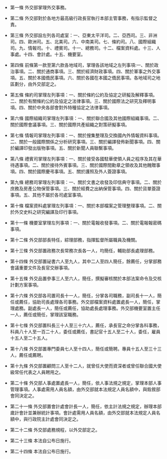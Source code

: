 * 第一條 外交部掌理外交事務。

* 第二條 外交部對於各地方最高級行政長官執行本部主管事務，有指示監督之責。

* 第三條 外交部設左列各司處室：一、亞東太平洋司。二、亞西司。三、非洲司。四、歐洲司。五、北美司。六、中南美司。七、條約司。八、國際組織司。九、情報司。十、禮賓司。十一、總務司。十二、檔案資料處。十三、人事處。十四、會計處。十五、機要室。

* 第四條 前條第一款至第六款各地域司，掌理各該地域之左列事項:一、關於政治事項。二、關於通商事項。三、關於經濟財政事項。四、關於軍事之外交事項。五、關於本國僑民事項。六、關於各國在本國之僑民事項。各地域司之地區劃分，由外交部定之。

* 第五條 條約司掌理左列事項：一、關於條約公約及協定之研擬及解釋事項。二、關於有關條約公約及協定之法律事項。三、關於國際法之研究及釋明事項。四、關於中央各部會對外特種協定之法律事項。

* 第六條 國際組織司掌理左列事項：一、關於聯合國及其他國際組織事項。二、關於國際會議事項。三、關於國際共產組織之對策研擬事項。

* 第七條 情報司掌理左列事項：一、關於搜集整理及交換國內外情報資料事項。二、關於一般國際關係之分析研究事項。三、關於編譯發佈新聞事項。四、關於編譯印發出版物事項。五、關於新聞人員聯繫事項。

* 第八條 禮賓司掌理左列事項：一、關於接受各國駐華使領人員之程序及其在華待遇事項。二、關於接待外賓事項。三、關於國際間勳章之領收及其他餽贈事項。四、關於國際慶弔事項。五、關於護照及外人簽證事項。

* 第九條 總務司掌理左列事項：一、關於文書之收發及印信典守事項。二、關於庶務及房產公物保管事項。三、關於經費之出納保管事項。四、關於貨單簽證事項。五、其他不屬於各司處室事項。

* 第十條 檔案資料處掌理左列事項：一、關於本部檔案之管理整理事項。二、關於外交史料之研究編譯及印行事項。

* 第十一條 機要室掌理左列事項：一、關於電報收發事項。二、關於電報報密碼事項。

* 第十二條 外交部部長特任，綜理部務，指揮監督所屬職員及機關。

* 第十三條 外交部置政務次長常務次長各一人，均簡任，輔助部長處理部務。

* 第十四條 外交部置祕書六人至九人，其中二人至四人簡任，餘薦任，分掌部務會議重要文件及長官交辦事項。

* 第十五條 外交品置參事三人至六人，簡任，撰擬審核關於本部法案命令及交核計劃方案事項。

* 第十六條 外交部各司置司長十一人，簡任，分掌各司職務，副司長十一人，簡任或薦任，協助司長處理各司事務。外交部檔案資料處置處長一人，簡任，掌理處務。副處長一人，簡任或薦任，協助處長處理事務。外交部機要室置主任一人，薦任或簡任，掌理該室職務。

* 第十七條 外交部置科長三十人至三十六人，薦任，承長官之命分掌各科事務，科員八十人至一百二十人，委任或薦任，書記官十五人至二十人，委任，雇員十五人至二十五人。

* 第十八條 外交部置專門委員七人至十四人，簡任或簡聘。專員十五人至三十三人，薦任或薦聘。

* 第十九條 外交部置顧問三人至十二人，就曾任大使而資深者或曾任聯合國大使級常任代表之人員聘用之。

* 第二十條 外交部人事處置處長一人，簡任，依人事法規之規定，掌理本部人事管理事項。人事處需用人員名額，由外交部就本法規定人員名額中，與銓敘部會同決定之。

* 第二十一條 外交部置會計處會計長一人，簡任，依主計法規之規定，辦理本部歲計會計並兼辦統計事項。會計處需用人員名額，由外交部就本法規定人員名額中，與行政院主計處會同決定之。

* 第二十二條 外交部處務規程，以外交部定之。

* 第二十三條 本法自公布日施行。

* 第二十四條 本法自公布日施行。

